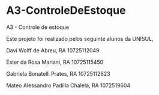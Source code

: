 # A3-ControleDeEstoque
A3 - Controle de estoque 


Este projeto foi realizado pelos seguinte alunos da UNISUL,

Davi Wolff de Abreu, RA 10725112049

Ester da Rosa Mariani, RA 10725115450

Gabriela Bonatelli Prates, RA 10725112623

Mateo Alessandro Padilla Chalela, RA 1072519604
